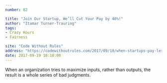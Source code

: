 ```yaml
---
number: 82

title: "Join Our Startup, We’ll Cut Your Pay by 40%!"
author: "Itamar Turner-Trauring"
tags:
- Crazy Hours
- Fairness

site: "Code Without Rules"
address: "https://codewithoutrules.com/2017/09/18/when-startups-pay-less/"
date: 2017-09-19 10:10:00
---
```


When an organization tries to maximize inputs, rather than outputs, the result is a whole series of bad judgments.
